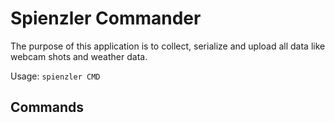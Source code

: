 # Spienzler Commander

The purpose of this application is to collect, serialize and upload all data like webcam shots and weather data. 

Usage: ```spienzler CMD```

## Commands
